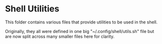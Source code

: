 # Shell Utilities

This folder contains various files that provide utilities
    to be used in the shell.

Originally, they all were defined in one big "~/.config/shell/utils.sh" file
    but are now split across many smaller files here for clarity.

